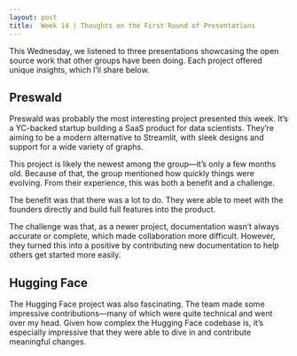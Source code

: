 ```yaml
---
layout: post
title:  Week 14 | Thoughts on the First Round of Presentations
---
```


This Wednesday, we listened to three presentations showcasing the open source work that other groups have been doing. Each project offered unique insights, which I’ll share below.

<!--More-->

## Preswald

Preswald was probably the most interesting project presented this week. It’s a YC-backed startup building a SaaS product for data scientists. They’re aiming to be a modern alternative to Streamlit, with sleek designs and support for a wide variety of graphs.

This project is likely the newest among the group—it’s only a few months old. Because of that, the group mentioned how quickly things were evolving. From their experience, this was both a benefit and a challenge.

The benefit was that there was a lot to do. They were able to meet with the founders directly and build full features into the product.

The challenge was that, as a newer project, documentation wasn’t always accurate or complete, which made collaboration more difficult. However, they turned this into a positive by contributing new documentation to help others get started more easily.

## Hugging Face

The Hugging Face project was also fascinating. The team made some impressive contributions—many of which were quite technical and went over my head. Given how complex the Hugging Face codebase is, it’s especially impressive that they were able to dive in and contribute meaningful changes.

